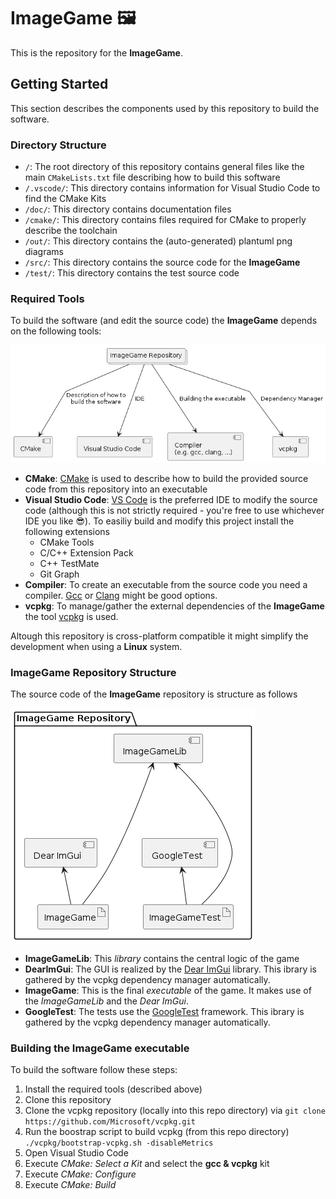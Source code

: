 # ImageGame 🖼

This is the repository for the **ImageGame**.

## Getting Started

This section describes the components used by this repository to build the software.

### Directory Structure

* `/`: The root directory of this repository contains general files like the main `CMakeLists.txt` file describing how to build this software
* `/.vscode/`: This directory contains information for Visual Studio Code to find the CMake Kits
* `/doc/`: This directory contains documentation files
* `/cmake/`: This directory contains files required for CMake to properly describe the toolchain
* `/out/`: This directory contains the (auto-generated) plantuml png diagrams
* `/src/`: This directory contains the source code for the **ImageGame**
* `/test/`: This directory contains the test source code

### Required Tools

To build the software (and edit the source code) the **ImageGame** depends on the following tools:

![RequiredTools](out/doc/RequiredTools/RequiredTools.png)

* **CMake**: [CMake](https://cmake.org/download/#latest) is used to describe how to build the provided source code from this repository into an executable
* **Visual Studio Code**: [VS Code](https://code.visualstudio.com/) is the preferred IDE to modify the source code (although this is not strictly required - you're free to use whichever IDE you like 😎). To easiliy build and modify this project install the following extensions
  * CMake Tools
  * C/C++ Extension Pack
  * C++ TestMate
  * Git Graph
* **Compiler**: To create an executable from the source code you need a compiler. [Gcc](https://gcc.gnu.org/) or [Clang](https://clang.llvm.org/) might be good options.
* **vcpkg**: To manage/gather the external dependencies of the **ImageGame** the tool [vcpkg](https://vcpkg.io/en/) is used.

Altough this repository is cross-platform compatible it might simplify the development when using a **Linux** system.

### ImageGame Repository Structure

The source code of the **ImageGame** repository is structure as follows

![RepositoryStructure](out/doc/RepositoryStructure/RepositoryStructure.png)

* **ImageGameLib**: This *library* contains the central logic of the game
* **DearImGui**: The GUI is realized by the [Dear ImGui](https://github.com/ocornut/imgui) library. This ibrary is gathered by the vcpkg dependency manager automatically.
* **ImageGame**: This is the final *executable* of the game. It makes use of the *ImageGameLib* and the *Dear ImGui*.
* **GoogleTest**: The tests use the [GoogleTest](https://github.com/google/googletest) framework. This ibrary is gathered by the vcpkg dependency manager automatically.

### Building the **ImageGame** executable

To build the software follow these steps:

1. Install the required tools (described above)
1. Clone this repository
1. Clone the vcpkg repository (locally into this repo directory) via
  `git clone https://github.com/Microsoft/vcpkg.git`
1. Run the boostrap script to build vcpkg (from this repo directory)
  `./vcpkg/bootstrap-vcpkg.sh -disableMetrics`
1. Open Visual Studio Code
1. Execute *CMake: Select a Kit* and select the **gcc & vcpkg** kit
1. Execute *CMake: Configure*
1. Execute *CMake: Build*
